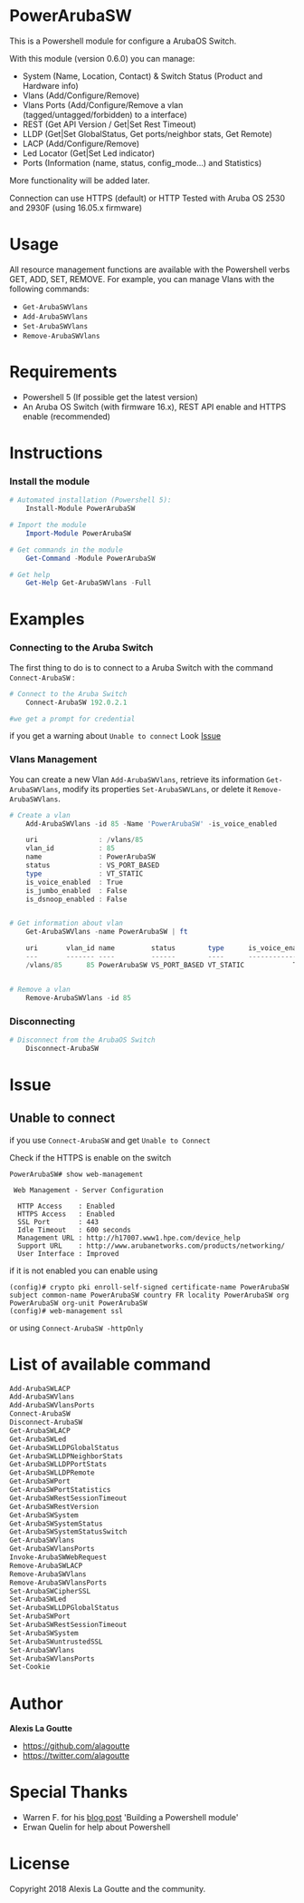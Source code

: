 
# PowerArubaSW

This is a Powershell module for configure a ArubaOS Switch.

With this module (version 0.6.0) you can manage:

- System (Name, Location, Contact) & Switch Status (Product and Hardware info)
- Vlans (Add/Configure/Remove)
- Vlans Ports (Add/Configure/Remove a vlan (tagged/untagged/forbidden) to a interface)
- REST (Get API Version / Get|Set Rest Timeout)
- LLDP (Get|Set GlobalStatus, Get ports/neighbor stats, Get Remote)
- LACP (Add/Configure/Remove)
- Led Locator (Get|Set Led indicator)
- Ports (Information (name, status, config_mode...) and Statistics)

More functionality will be added later.

Connection can use HTTPS (default) or HTTP
Tested with Aruba OS 2530 and 2930F (using 16.05.x firmware)

# Usage

All resource management functions are available with the Powershell verbs GET, ADD, SET, REMOVE. 
For example, you can manage Vlans with the following commands:
- `Get-ArubaSWVlans`
- `Add-ArubaSWVlans`
- `Set-ArubaSWVlans`
- `Remove-ArubaSWVlans`


# Requirements

- Powershell 5 (If possible get the latest version)
- An Aruba OS Switch (with firmware 16.x), REST API enable and HTTPS enable (recommended)

# Instructions
### Install the module
```powershell
# Automated installation (Powershell 5):
    Install-Module PowerArubaSW

# Import the module
    Import-Module PowerArubaSW

# Get commands in the module
    Get-Command -Module PowerArubaSW

# Get help
    Get-Help Get-ArubaSWVlans -Full
```

# Examples
### Connecting to the Aruba Switch

The first thing to do is to connect to a Aruba Switch with the command `Connect-ArubaSW` :

```powershell
# Connect to the Aruba Switch
    Connect-ArubaSW 192.0.2.1

#we get a prompt for credential
```
if you get a warning about `Unable to connect` Look [Issue](#Issue)


### Vlans Management

You can create a new Vlan `Add-ArubaSWVlans`, retrieve its information `Get-ArubaSWVlans`, modify its properties `Set-ArubaSWVLans`, or delete it `Remove-ArubaSWVlans`.

```powershell
# Create a vlan
    Add-ArubaSWVlans -id 85 -Name 'PowerArubaSW' -is_voice_enabled

    uri               : /vlans/85
    vlan_id           : 85
    name              : PowerArubaSW
    status            : VS_PORT_BASED
    type              : VT_STATIC
    is_voice_enabled  : True
    is_jumbo_enabled  : False
    is_dsnoop_enabled : False


# Get information about vlan
    Get-ArubaSWVlans -name PowerArubaSW | ft

    uri       vlan_id name         status        type      is_voice_enabled is_jumbo_enabled is_dsnoop_enabled is_management_vlan
    ---       ------- ----         ------        ----      ---------------- ---------------- ----------------- ------------------
    /vlans/85      85 PowerArubaSW VS_PORT_BASED VT_STATIC            True             False             False              False


# Remove a vlan
    Remove-ArubaSWVlans -id 85
```


### Disconnecting

```powershell
# Disconnect from the ArubaOS Switch
    Disconnect-ArubaSW
```

# Issue

## Unable to connect
if you use `Connect-ArubaSW` and get `Unable to Connect`

Check if the HTTPS is enable on the switch

```code
PowerArubaSW# show web-management

 Web Management - Server Configuration

  HTTP Access    : Enabled
  HTTPS Access   : Enabled
  SSL Port       : 443
  Idle Timeout   : 600 seconds
  Management URL : http://h17007.www1.hpe.com/device_help
  Support URL    : http://www.arubanetworks.com/products/networking/
  User Interface : Improved
```
if it is not enabled you can enable using

```code
(config)# crypto pki enroll-self-signed certificate-name PowerArubaSW subject common-name PowerArubaSW country FR locality PowerArubaSW org PowerArubaSW org-unit PowerArubaSW
(config)# web-management ssl
```

or using `Connect-ArubaSW -httpOnly`


# List of available command
```powershell
Add-ArubaSWLACP
Add-ArubaSWVlans
Add-ArubaSWVlansPorts
Connect-ArubaSW
Disconnect-ArubaSW
Get-ArubaSWLACP
Get-ArubaSWLed
Get-ArubaSWLLDPGlobalStatus
Get-ArubaSWLLDPNeighborStats
Get-ArubaSWLLDPPortStats
Get-ArubaSWLLDPRemote
Get-ArubaSWPort
Get-ArubaSWPortStatistics
Get-ArubaSWRestSessionTimeout
Get-ArubaSWRestVersion
Get-ArubaSWSystem
Get-ArubaSWSystemStatus
Get-ArubaSWSystemStatusSwitch
Get-ArubaSWVlans
Get-ArubaSWVlansPorts
Invoke-ArubaSWWebRequest
Remove-ArubaSWLACP
Remove-ArubaSWVlans
Remove-ArubaSWVlansPorts
Set-ArubaSWCipherSSL
Set-ArubaSWLed
Set-ArubaSWLLDPGlobalStatus
Set-ArubaSWPort
Set-ArubaSWRestSessionTimeout
Set-ArubaSWSystem
Set-ArubaSWuntrustedSSL
Set-ArubaSWVlans
Set-ArubaSWVlansPorts
Set-Cookie
```

# Author

**Alexis La Goutte**
- <https://github.com/alagoutte>
- <https://twitter.com/alagoutte>

# Special Thanks

- Warren F. for his [blog post](http://ramblingcookiemonster.github.io/Building-A-PowerShell-Module/) 'Building a Powershell module'
- Erwan Quelin for help about Powershell

# License

Copyright 2018 Alexis La Goutte and the community.
